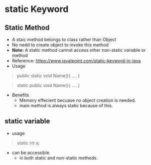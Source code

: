 # static Keyword

## Static Method

- A staic method belongs to class rather than Object
- No nedd to create object to invoke this method
- **Note:** A static method cannot access other non-static variable or method
- Reference: https://www.javatpoint.com/static-keyword-in-java
- Usage
> public static void Name(){
>    ....
> }

> static public void Name(){
>    ....
> }

- Benefits
    - Memory effecient becuase no object creation is needed.
    - main method is always static because of this.

## static variable

- usage
> static int a;

- can be accessible
    - in both static and non-static methods. 